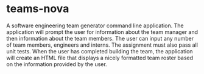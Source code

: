 # teams-nova
A software engineering team generator command line application. The application will prompt the user for information about the team manager and then information about the team members. The user can input any number of team members, engineers and interns. The assignment must also pass all unit tests. When the user has completed building the team, the application will create an HTML file that displays a nicely formatted team roster based on the information provided by the user.


